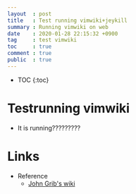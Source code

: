 ```yaml
---
layout  : post
title   : Test running vimwiki+jeykill
summary : Running vimwiki on web
date    : 2020-01-28 22:15:32 +0900
tag     : test vimwiki
toc     : true
comment : true
public  : true
---
```

* TOC
{:toc}

# Testrunning vimwiki

* It is running?????????

# Links

* Reference
    * [John Grib's wiki](https://johngrib.github.io)

